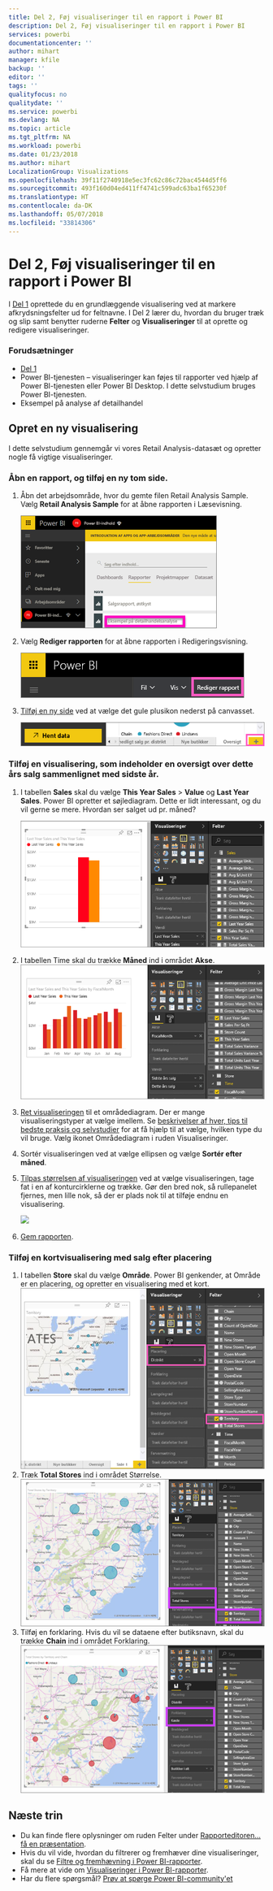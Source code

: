 ```yaml
---
title: Del 2, Føj visualiseringer til en rapport i Power BI
description: Del 2, Føj visualiseringer til en rapport i Power BI
services: powerbi
documentationcenter: ''
author: mihart
manager: kfile
backup: ''
editor: ''
tags: ''
qualityfocus: no
qualitydate: ''
ms.service: powerbi
ms.devlang: NA
ms.topic: article
ms.tgt_pltfrm: NA
ms.workload: powerbi
ms.date: 01/23/2018
ms.author: mihart
LocalizationGroup: Visualizations
ms.openlocfilehash: 39f11f2740918e5ec3fc62c86c72bac4544d5ff6
ms.sourcegitcommit: 493f160d04ed411ff4741c599adc63ba1f65230f
ms.translationtype: HT
ms.contentlocale: da-DK
ms.lasthandoff: 05/07/2018
ms.locfileid: "33814306"
---
```

# <a name="part-2-add-visualizations-to-a-power-bi-report"></a>Del 2, Føj visualiseringer til en rapport i Power BI
I [Del 1](power-bi-report-add-visualizations-ii.md) oprettede du en grundlæggende visualisering ved at markere afkrydsningsfelter ud for feltnavne.  I Del 2 lærer du, hvordan du bruger træk og slip samt benytter ruderne **Felter** og **Visualiseringer** til at oprette og redigere visualiseringer.

### <a name="prerequisites"></a>Forudsætninger
- [Del 1](power-bi-report-add-visualizations-ii.md)
- Power BI-tjenesten – visualiseringer kan føjes til rapporter ved hjælp af Power BI-tjenesten eller Power BI Desktop. I dette selvstudium bruges Power BI-tjenesten. 
- Eksempel på analyse af detailhandel

## <a name="create-a-new-visualization"></a>Opret en ny visualisering
I dette selvstudium gennemgår vi vores Retail Analysis-datasæt og opretter nogle få vigtige visualiseringer.

### <a name="open-a-report-and-add-a-new-blank-page"></a>Åbn en rapport, og tilføj en ny tom side.
1. Åbn det arbejdsområde, hvor du gemte filen Retail Analysis Sample. Vælg **Retail Analysis Sample** for at åbne rapporten i Læsevisning.
   
   ![](media/power-bi-report-add-visualizations-ii/power-bi-open-report.png)
2. Vælg **Rediger rapporten** for at åbne rapporten i Redigeringsvisning.
   
   ![](media/power-bi-report-add-visualizations-ii/editreport1.png)
3. [Tilføj en ny side](power-bi-report-add-page.md) ved at vælge det gule plusikon nederst på canvasset.
   
   ![](media/power-bi-report-add-visualizations-ii/pbi_addreportpage.png)

### <a name="add-a-visualization-that-looks-at-this-years-sales-compared-to-last-year"></a>Tilføj en visualisering, som indeholder en oversigt over dette års salg sammenlignet med sidste år.
1. I tabellen **Sales** skal du vælge **This Year Sales** > **Value** og **Last Year Sales**. Power BI opretter et søjlediagram.  Dette er lidt interessant, og du vil gerne se mere. Hvordan ser salget ud pr. måned?  
   
   ![](media/power-bi-report-add-visualizations-ii/pbi_part2_4bnew.png)
2. I tabellen Time skal du trække **Måned** ind i området **Akse**.  
   ![](media/power-bi-report-add-visualizations-ii/pbi_part2_5newnew.png)
3. [Ret visualiseringen](power-bi-report-change-visualization-type.md) til et områdediagram.  Der er mange visualiseringstyper at vælge imellem. Se [beskrivelser af hver, tips til bedste praksis og selvstudier](power-bi-visualization-types-for-reports-and-q-and-a.md) for at få hjælp til at vælge, hvilken type du vil bruge. Vælg ikonet Områdediagram i ruden Visualiseringer.
4. Sortér visualiseringen ved at vælge ellipsen og vælge **Sortér efter måned**.
5. [Tilpas størrelsen af visualiseringen](power-bi-visualization-move-and-resize.md) ved at vælge visualiseringen, tage fat i en af konturcirklerne og trække. Gør den bred nok, så rullepanelet fjernes, men lille nok, så der er plads nok til at tilføje endnu en visualisering.
   
   ![](media/power-bi-report-add-visualizations-ii/pbi_part2_7b.png)
6. [Gem rapporten](service-report-save.md).

### <a name="add-a-map-visualization-that-looks-at-sales-by-location"></a>Tilføj en kortvisualisering med salg efter placering
1. I tabellen **Store** skal du vælge **Område**. Power BI genkender, at Område er en placering, og opretter en visualisering med et kort.  
   ![](media/power-bi-report-add-visualizations-ii/pbi_part2_8newnew.png)
2. Træk **Total Stores** ind i området Størrelse.  
   ![](media/power-bi-report-add-visualizations-ii/power-bi-add-visual-to-a-reportnew.png)
3. Tilføj en forklaring.  Hvis du vil se dataene efter butiksnavn, skal du trække **Chain** ind i området Forklaring.  
   ![](media/power-bi-report-add-visualizations-ii/power-bi-add-visual-to-a-report-3new.png)

## <a name="next-steps"></a>Næste trin
* Du kan finde flere oplysninger om ruden Felter under [Rapporteditoren... få en præsentation](service-the-report-editor-take-a-tour.md).   
* Hvis du vil vide, hvordan du filtrerer og fremhæver dine visualiseringer, skal du se [Filtre og fremhævning i Power BI-rapporter](power-bi-reports-filters-and-highlighting.md).  
* Få mere at vide om [Visualiseringer i Power BI-rapporter](power-bi-report-visualizations.md).  
* Har du flere spørgsmål? [Prøv at spørge Power BI-community'et](http://community.powerbi.com/)

